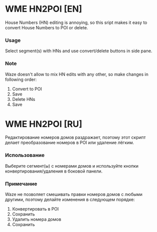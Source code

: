 # WME HN2POI [EN]
House Numbers (HN) editing is annoying, so this sript makes it easy to convert House Numbers to POI or delete.

### Usage
Select segment(s) with HNs and use convert/delete buttons in side pane.

### Note
Waze doesn't allow to mix HN edits with any other, so make changes in following order:

 1. Convert to POI
 2. Save
 3. Delete HNs
 4. Save
 
# WME HN2POI [RU]
Редактирование номеров домов раздражает, поэтому этот скрипт делает преобразование номеров в POI или удаление лёгким.

### Использование
Выберите сегмент(ы) с номерами домов и используйте кнопки конвертирования/удаления в боковой панели.

### Примечание
Waze не позволяет смешивать правки номеров домов с любыми другими, поэтому делайте изменения в следующем порядке:

 1. Конвертировать в POI
 2. Сохранить
 3. Удалить номера домов
 4. Сохранить
